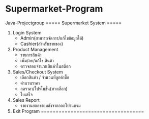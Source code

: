 # Supermarket-Program
Java-Projectgroup
===== Supermarket System =====
1. Login System
    - Admin(สามารถจัดการ/แก้ไขข้อมูลได้)
    - Cashier(สำหรับขายของ)
2. Product Management
    - รายการสินค้า
    - เพิ่ม/ลบ/แก้ไข สินค้า
    - ตรวจสอบจำนวนสินค้าในสต๊อก
3. Sales/Checkout System
    - เลือกสินค้า / จำนวนที่ลูกค้าซื้อ
    - คำนวนราคา
    - ลดราคา/โปรโมชั่น(ทางเลือก)
    - ใบเสร็จ
4. Sales Report
   - รายงานยอดขายหลังจากออกโปรแกรม
5. Exit Program
===================================